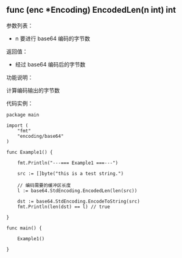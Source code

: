 ## func (enc *Encoding) EncodedLen(n int) int

参数列表：

- n 要进行 base64 编码的字节数

返回值：

- 经过 base64 编码后的字节数

功能说明：

计算编码输出的字节数

代码实例：

    package main

    import (
        "fmt"
        "encoding/base64"
    )

    func Example1() {

        fmt.Println("---=== Example1 ===---")

        src := []byte("this is a test string.")

        // 编码需要的缓冲区长度
        l := base64.StdEncoding.EncodedLen(len(src))

        dst := base64.StdEncoding.EncodeToString(src)
        fmt.Println(len(dst) == l) // true

    }

    func main() {

        Example1()

    }